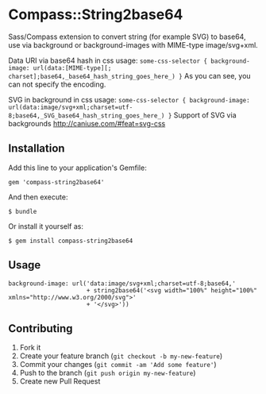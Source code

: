 # Compass::String2base64

Sass/Compass extension to convert string (for example SVG) to base64, use via background or background-images with MIME-type image/svg+xml.

Data URI via base64 hash in css usage:
`
some-css-selector {
    background-image: url(data:[MIME-type][; charset];base64,_base64_hash_string_goes_here_)
}
`
As you can see, you can not specify the encoding.

SVG in background in css usage:
`
some-css-selector {
    background-image: url(data:image/svg+xml;charset=utf-8;base64,_SVG_base64_hash_string_goes_here_)
}
`
Support of SVG via backgrounds http://caniuse.com/#feat=svg-css


## Installation

Add this line to your application's Gemfile:

    gem 'compass-string2base64'

And then execute:

    $ bundle

Or install it yourself as:

    $ gem install compass-string2base64

## Usage

```
background-image: url('data:image/svg+xml;charset=utf-8;base64,'
                      + string2base64('<svg width="100%" height="100%" xmlns="http://www.w3.org/2000/svg">'
                      + '</svg>'))
```

## Contributing

1. Fork it
2. Create your feature branch (`git checkout -b my-new-feature`)
3. Commit your changes (`git commit -am 'Add some feature'`)
4. Push to the branch (`git push origin my-new-feature`)
5. Create new Pull Request
